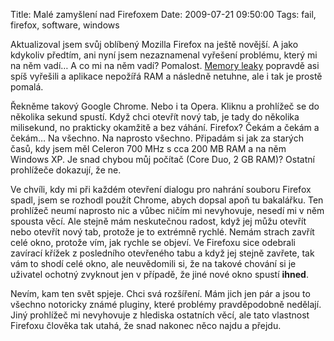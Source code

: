 Title: Malé zamyšlení nad Firefoxem
Date: 2009-07-21 09:50:00
Tags: fail, firefox, software, windows

Aktualizoval jsem svůj oblíbený Mozilla Firefox na ještě novější.
A jako kdykoliv předtím, ani nyní jsem nezaznamenal vyřešení
problému, který mi na něm vadí… A co mi na něm vadí? Pomalost.
[Memory leaky](http://blog.javorek.net/jak-na-memory-leaky-ve-firefoxu-auto-reset-browser/)
popravdě asi spíš vyřešili a aplikace nepožířá RAM a následně
netuhne, ale i tak je prostě pomalá.

Řekněme takový Google Chrome. Nebo i ta Opera. Kliknu a prohlížeč
se do několika sekund spustí. Když chci otevřít nový tab, je tady
do několika milisekund, no prakticky okamžitě a bez váhání.
Firefox? Čekám a čekám a čekám… Na všechno. Na naprosto všechno.
Připadám si jak za starých časů, kdy jsem měl Celeron 700 MHz s cca
200 MB RAM a na něm Windows XP. Je snad chybou můj počítač (Core
Duo, 2 GB RAM)? Ostatní prohlížeče dokazují, že ne.

Ve chvíli, kdy mi při každém otevření dialogu pro nahrání souboru
Firefox spadl, jsem se rozhodl použít Chrome, abych dopsal apoň tu
bakalářku. Ten prohlížeč neumí naprosto nic a vůbec ničím mi
nevyhovuje, nesedí mi v něm spousta věcí. Ale stejně mám
neskutečnou radost, když jej můžu otevřít nebo otevřít nový tab,
protože je to extrémně rychlé. Nemám strach zavřít celé okno,
protože vím, jak rychle se objeví. Ve Firefoxu sice odebrali
zavírací křížek z posledního otevřeného tabu a když jej stejně
zavřete, tak vám to shodí celé okno, ale neuvědomili si, že na
takové chování si je uživatel ochotný zvyknout jen v případě, že
jiné nové okno spustí **ihned**.

Nevím, kam ten svět spjeje. Chci svá rozšíření. Mám jich jen pár a
jsou to všechno notoricky známé pluginy, které problémy
pravděpodobně nedělají. Jiný prohlížeč mi nevyhovuje z hlediska
ostatních věcí, ale tato vlastnost Firefoxu člověka tak utahá, že
snad nakonec něco najdu a přejdu.